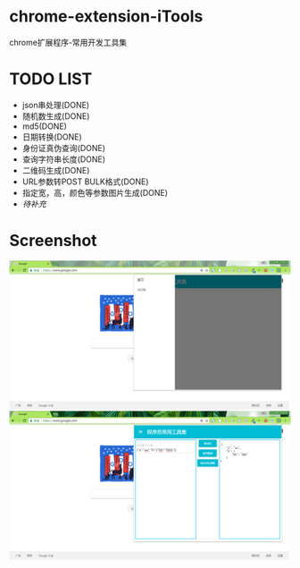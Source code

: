 # chrome-extension-iTools
chrome扩展程序-常用开发工具集

# TODO LIST
- json串处理(DONE)
- 随机数生成(DONE)
- md5(DONE)
- 日期转换(DONE)
- 身份证真伪查询(DONE)
- 查询字符串长度(DONE)
- 二维码生成(DONE)
- URL参数转POST BULK格式(DONE)
- 指定宽，高，颜色等参数图片生成(DONE)
- _待补充_

# Screenshot
![Alt text](screenshot/20170705111759.png?raw=true "Screenshot1")
![Alt text](screenshot/20170705111838.png?raw=true "Screenshot2")
